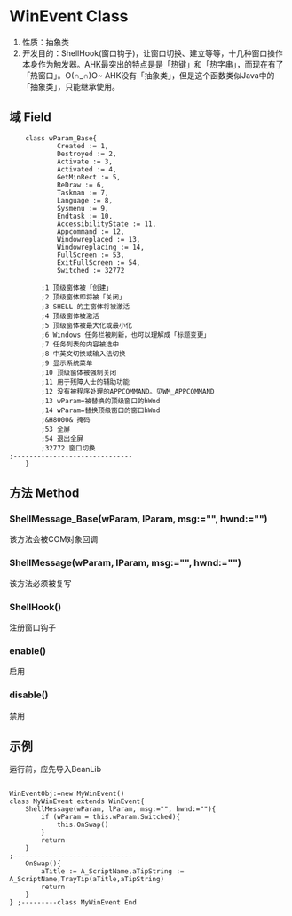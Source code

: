 # WinEvent Class

1.  性质：抽象类
2.  开发目的：ShellHook(窗口钩子)，让窗口切换、建立等等，十几种窗口操作本身作为触发器。AHK最突出的特点是是「热键」和「热字串」，而现在有了「热窗口」。O(∩_∩)O~
    AHK没有「抽象类」，但是这个函数类似Java中的「抽象类」，只能继承使用。

## 域 Field

```autohotkey
	class wParam_Base{
			Created := 1,
            Destroyed := 2,
            Activate := 3,
            Activated := 4,
            GetMinRect := 5,
            ReDraw := 6,
            Taskman := 7,
            Language := 8,
            Sysmenu := 9,
            Endtask := 10,
            AccessibilityState := 11,
            Appcommand := 12,
            Windowreplaced := 13,
            Windowreplacing := 14,
            FullScreen := 53,
            ExitFullScreen := 54,
			Switched := 32772
			
		;1 顶级窗体被「创建」
		;2 顶级窗体即将被「关闭」
		;3 SHELL 的主窗体将被激活
		;4 顶级窗体被激活
		;5 顶级窗体被最大化或最小化
		;6 Windows 任务栏被刷新，也可以理解成「标题变更」
		;7 任务列表的内容被选中
		;8 中英文切换或输入法切换
		;9 显示系统菜单
		;10 顶级窗体被强制关闭
		;11 用于残障人士的辅助功能
		;12 没有被程序处理的APPCOMMAND。见WM_APPCOMMAND
		;13 wParam=被替换的顶级窗口的hWnd
		;14 wParam=替换顶级窗口的窗口hWnd
		;&H8000& 掩码
		;53 全屏
		;54 退出全屏
		;32772 窗口切换
;------------------------------
	} 
```

## 方法 Method

### ShellMessage_Base(wParam, lParam, msg:="", hwnd:="")

该方法会被COM对象回调

### ShellMessage(wParam, lParam, msg:="", hwnd:="")

该方法必须被复写

### ShellHook()

注册窗口钩子

### enable()

启用

### disable()

禁用

## 示例

运行前，应先导入BeanLib

```autohotkey

WinEventObj:=new MyWinEvent()
class MyWinEvent extends WinEvent{
	ShellMessage(wParam, lParam, msg:="", hwnd:=""){
		if (wParam = this.wParam.Switched){
			this.OnSwap()
		}
		return
	}
;------------------------------
	OnSwap(){
		aTitle := A_ScriptName,aTipString := A_ScriptName,TrayTip(aTitle,aTipString) 
		return
	}	
} ;---------class MyWinEvent End

```
